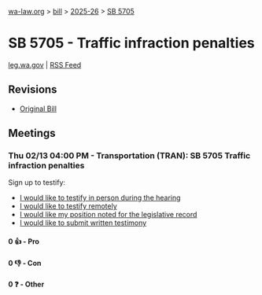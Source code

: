 [wa-law.org](/) > [bill](/bill/) > [2025-26](/bill/2025-26/) > [SB 5705](/bill/2025-26/sb/5705/)

# SB 5705 - Traffic infraction penalties
[leg.wa.gov](https://app.leg.wa.gov/billsummary?BillNumber=5705&Year=2025&Initiative=false) | [RSS Feed](./rss.xml)

## Revisions
* [Original Bill](1/)

## Meetings
### Thu 02/13 04:00 PM - Transportation (TRAN): SB 5705 Traffic infraction penalties
Sign up to testify:
* [I would like to testify in person during the hearing](https://app.leg.wa.gov/csi/Testifier/Add?chamber=House&mId=32731&aId=163776&caId=25769&tId=1)
* [I would like to testify remotely](https://app.leg.wa.gov/csi/Testifier/Add?chamber=House&mId=32731&aId=163776&caId=25769&tId=2)
* [I would like my position noted for the legislative record](https://app.leg.wa.gov/csi/Testifier/Add?chamber=House&mId=32731&aId=163776&caId=25769&tId=3)
* [I would like to submit written testimony](https://app.leg.wa.gov/csi/Testifier/Add?chamber=House&mId=32731&aId=163776&caId=25769&tId=4)

#### 0 👍 - Pro

#### 0 👎 - Con

#### 0 ❓ - Other
